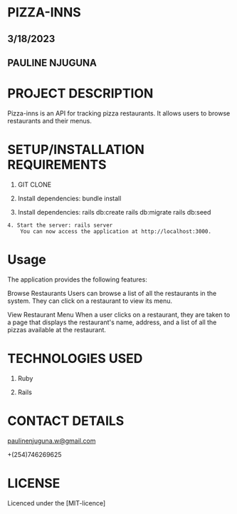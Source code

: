 
# PIZZA-INNS

## 3/18/2023

## PAULINE NJUGUNA

# PROJECT DESCRIPTION 

Pizza-inns is an API for tracking pizza restaurants. It allows users to browse restaurants and their menus.

# SETUP/INSTALLATION REQUIREMENTS

   1. GIT CLONE

   2. Install dependencies: bundle install

   3. Install dependencies:
            rails db:create
            rails db:migrate
            rails db:seed

    4. Start the server: rails server
        You can now access the application at http://localhost:3000.

# Usage

The application provides the following features:

Browse Restaurants
Users can browse a list of all the restaurants in the system. They can click on a restaurant to view its menu.

View Restaurant Menu
When a user clicks on a restaurant, they are taken to a page that displays the restaurant's name, address, and a list of all the pizzas available at the restaurant.

# TECHNOLOGIES USED

1. Ruby

2. Rails

# CONTACT DETAILS
   
paulinenjuguna.w@gmail.com

+(254)746269625

# LICENSE

Licenced under the [MIT-licence]
